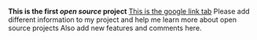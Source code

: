 **This is the first _open source_ project**
[This is the google link tab](https://www.google.com/)
Please add different information to my project and help me learn more about open source projects
Also add new features and comments here.
